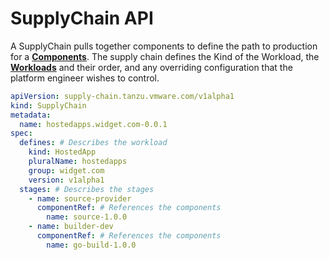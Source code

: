 # SupplyChain API

A SupplyChain pulls together components to define the path to production for a [**Components**](./component.hbs.md). The
supply chain defines the Kind of the Workload, the [**Workloads**](#Workloads) and their order, and any overriding
configuration that the platform engineer wishes to control.

```yaml
apiVersion: supply-chain.tanzu.vmware.com/v1alpha1
kind: SupplyChain
metadata:
  name: hostedapps.widget.com-0.0.1
spec:
  defines: # Describes the workload
    kind: HostedApp
    pluralName: hostedapps
    group: widget.com
    version: v1alpha1
  stages: # Describes the stages
    - name: source-provider
      componentRef: # References the components
        name: source-1.0.0
    - name: builder-dev
      componentRef: # References the components
        name: go-build-1.0.0
```

